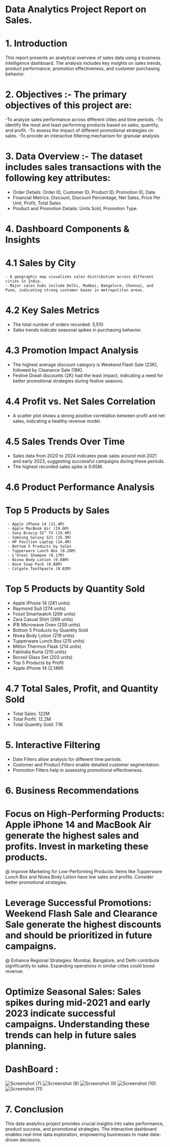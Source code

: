 #                                                 Data Analytics Project Report on Sales.
# 1. Introduction
This report presents an analytical overview of sales data using a business intelligence dashboard. The analysis includes key insights on sales trends, product performance, promotion effectiveness, and customer purchasing behavior.

# 2. Objectives :- The primary objectives of this project are:
-To analyze sales performance across different cities and time periods.
-To identify the most and least performing products based on sales, quantity, and profit.
-To assess the impact of different promotional strategies on sales.
-To provide an interactive filtering mechanism for granular analysis.

# 3. Data Overview :- The dataset includes sales transactions with the following key attributes:

- Order Details: Order ID, Customer ID, Product ID, Promotion ID, Date.
- Financial Metrics: Discount, Discount Percentage, Net Sales, Price Per Unit, Profit, Total Sales.
- Product and Promotion Details: Units Sold, Promotion Type.

# 4. Dashboard Components & Insights
  # 4.1 Sales by City
    - A geographic map visualizes sales distribution across different cities in India.
    - Major sales hubs include Delhi, Mumbai, Bangalore, Chennai, and Pune, indicating strong customer bases in metropolitan areas.

# 4.2 Key Sales Metrics
   - The total number of orders recorded: 3,510
   - Sales trends indicate seasonal spikes in purchasing behavior.

# 4.3 Promotion Impact Analysis
   - The highest average discount category is Weekend Flash Sale (23K), followed by Clearance Sale (18K).
   - Festive Diwali discounts (2K) had the least impact, indicating a need for better promotional strategies during festive seasons.

# 4.4 Profit vs. Net Sales Correlation
  - A scatter plot shows a strong positive correlation between profit and net sales, indicating a healthy revenue model.

# 4.5 Sales Trends Over Time
   - Sales data from 2020 to 2024 indicates peak sales around mid-2021 and early 2023, suggesting successful campaigns during these periods.
   - The highest recorded sales spike is 0.65M.

# 4.6 Product Performance Analysis
  # Top 5 Products by Sales
     - Apple iPhone 14 (21.4M)
     - Apple MacBook Air (19.6M)
     - Sony Bravia 55” TV (19.4M)
     - Samsung Galaxy S21 (15.3M)
     - HP Pavilion Laptop (14.4M)
     - Bottom 5 Products by Sales
     - Tupperware Lunch Box (0.26M)
     - L’Oreal Shampoo (0.17M)
     - Nivea Body Lotion (0.08M)
     - Dove Soap Pack (0.08M)
     - Colgate Toothpaste (0.02M)
     
# Top 5 Products by Quantity Sold
  - Apple iPhone 14 (281 units)
  - Raymond Suit (274 units)
  - Fossil Smartwatch (269 units)
  - Zara Casual Shirt (269 units)
  - IFB Microwave Oven (259 units)
  - Bottom 5 Products by Quantity Sold
  - Nivea Body Lotion (219 units)
  - Tupperware Lunch Box (215 units)
  - Milton Thermos Flask (214 units)
  - FabIndia Kurta (210 units)
  - Borosil Glass Set (203 units)
  - Top 5 Products by Profit
  - Apple iPhone 14 (2.14M)


# 4.7 Total Sales, Profit, and Quantity Sold
  - Total Sales: 122M
  - Total Profit: 12.2M
  - Total Quantity Sold: 7.1K

# 5. Interactive Filtering
 - Date Filters allow analysis for different time periods.
 - Customer and Product Filters enable detailed customer segmentation.
 - Promotion Filters help in assessing promotional effectiveness.

# 6. Business Recommendations

 # Focus on High-Performing Products: Apple iPhone 14 and MacBook Air generate the highest sales and profits. Invest in marketing these products.
   @ Improve Marketing for Low-Performing Products: Items like Tupperware Lunch Box and Nivea Body Lotion have low sales and profits. Consider better promotional 
      strategies.
# Leverage Successful Promotions: Weekend Flash Sale and Clearance Sale generate the highest discounts and should be prioritized in future campaigns.
   @ Enhance Regional Strategies: Mumbai, Bangalore, and Delhi contribute significantly to sales. Expanding operations in similar cities could boost revenue.
# Optimize Seasonal Sales: Sales spikes during mid-2021 and early 2023 indicate successful campaigns. Understanding these trends can help in future sales planning.

# DashBoard :
![Screenshot (7)](https://github.com/user-attachments/assets/eff462cd-60f9-4c48-825a-2b240711546d)
![Screenshot (8)](https://github.com/user-attachments/assets/b921c532-6883-43eb-a8c7-fc9222cb5281)
![Screenshot (9)](https://github.com/user-attachments/assets/8a8cbf28-041e-4f99-9d81-6f139754b992)
![Screenshot (10)](https://github.com/user-attachments/assets/fced18bf-d8b4-4d31-9236-109129d852ad)
![Screenshot (11)](https://github.com/user-attachments/assets/5debb1f6-0d4c-47de-9691-c1e0653c24eb)

# 7. Conclusion
This data analytics project provides crucial insights into sales performance, product success, and promotional strategies. The interactive dashboard enables real-time data exploration, empowering businesses to make data-driven decisions.

